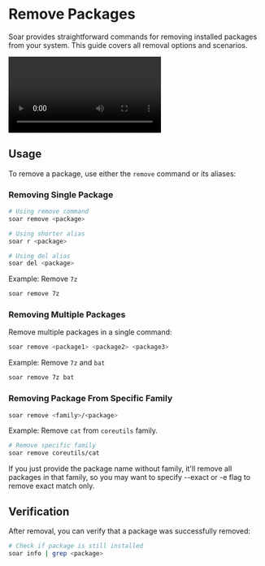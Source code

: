 # Remove Packages

Soar provides straightforward commands for removing installed packages from your system. This guide covers all removal options and scenarios.

<div>
    <video src="/videos/remove.mp4" controls></video>
</div>

## Usage

To remove a package, use either the `remove` command or its aliases:

### Removing Single Package

```sh
# Using remove command
soar remove <package>

# Using shorter alias
soar r <package>

# Using del alias
soar del <package>
```

Example: Remove `7z`
```sh
soar remove 7z
```

### Removing Multiple Packages

Remove multiple packages in a single command:
```sh
soar remove <package1> <package2> <package3>
```

Example: Remove `7z` and `bat`
```sh
soar remove 7z bat
```

### Removing Package From Specific Family
```sh
soar remove <family>/<package>
```

Example: Remove `cat` from `coreutils` family.
```sh
# Remove specific family
soar remove coreutils/cat
```

<div class="warning">
    If you just provide the package name without family, it'll remove all packages in that family, so you may want to specify --exact or -e flag to remove exact match only.
</div>

## Verification

After removal, you can verify that a package was successfully removed:

```sh
# Check if package is still installed
soar info | grep <package>
```
